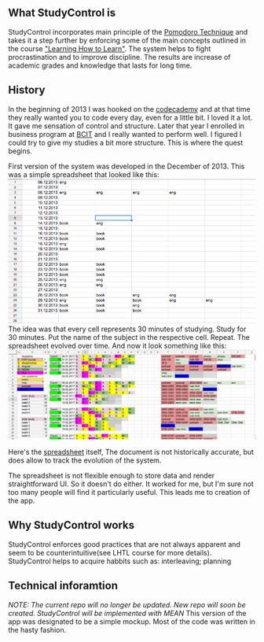 ## What StudyControl is
StudyControl incorporates main principle of the [Pomodoro Technique](https://en.wikipedia.org/wiki/Pomodoro_Technique) and takes it a step further by enforcing some of the main concepts outlined in the course ["Learning How to Learn"](https://www.coursera.org/learn/learning-how-to-learn).
The system helps to fight procrastination and to improve discipline. The results are increase of academic grades and knowledge that lasts for long time. 
## History
In the beginning of 2013 I was hooked on the [codecademy](https://www.codecademy.com/) and at that time they really wanted you to code every day, even for a little bit. I loved it a lot. It gave me sensation of control and structure. Later that year I enrolled in business program at [BCIT](http://www.bcit.ca/) and I really wanted to perform well. I figured I could try to give my studies a bit more structure. This is where the quest begins.

First version of the system was developed in the December of 2013. This was a simple spreadsheet that looked like this: ![first_sheet](https://github.com/vicdashkov/study_control/blob/master/images/first_sheet.png)
The idea was that every cell represents 30 minutes of studying. Study for 30 minutes. Put the name of the subject in the respective cell. Repeat.
The spreadsheet evolved over time. And now it look something like this: 
![second_sheet](https://github.com/vicdashkov/study_control/blob/master/images/secons_sheet.png)

Here's the [spreadsheet](https://docs.google.com/spreadsheets/d/1OyAN5yKMNYc_HySc2362zKyYhqxHhFMci4HFjhcIbG4/edit?usp=sharing) itself, The document is not historically accurate, but does allow to track the evolution of the system.

The spreadsheet is not flexible enough to store data and render straightforward UI. So it doesn't do either. It worked for me, but I'm sure not too many people will find it particularly useful.
This leads me to creation of the app.
## Why StudyControl works
StudyControl enforces good practices that are not always apparent and seem to be counterintuitive(see LHTL course for more details). StudyControl helps to acquire habbits such as: interleaving; planning

## Technical inforamtion
*NOTE: The current repo will no longer be updated. New repo will soon be created. StudyControl will be implemented with MEAN*
This version of the app was designated to be a simple mockup. Most of the code was written in the hasty fashion. 
